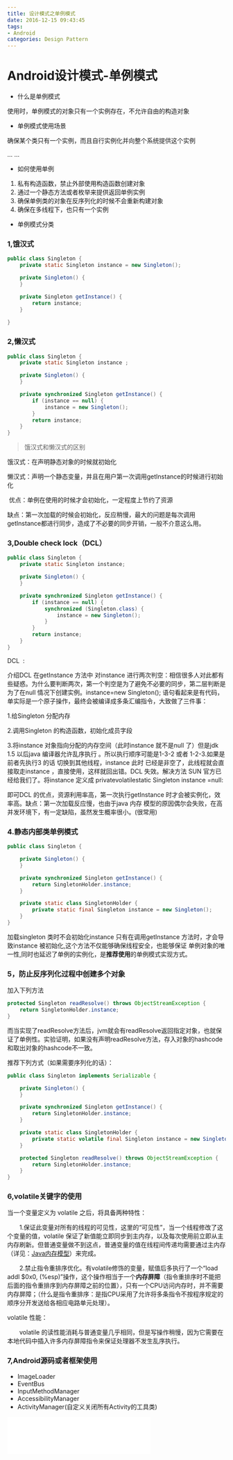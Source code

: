 ```yaml
---
title: 设计模式之单例模式
date: 2016-12-15 09:43:45
tags: 
- Android
categories: Design Pattern
---
```


# Android设计模式-单例模式

- 什么是单例模式

使用时，单例模式的对象只有一个实例存在，不允许自由的构造对象

- 单例模式使用场景

确保某个类只有一个实例，而且自行实例化并向整个系统提供这个实例

… ...

<!--more-->

- 如何使用单例

1. 私有构造函数，禁止外部使用构造函数创建对象
2. 通过一个静态方法或者枚举来提供返回单例实例
3. 确保单例类的对象在反序列化的时候不会重新构建对象
4. 确保在多线程下，也只有一个实例

- 单例模式分类

### 1,饿汉式

```java
public class Singleton {
    private static Singleton instance = new Singleton();

    private Singleton() {
    }

    private Singleton getInstance() {
        return instance;
    }
    
}
```

### 2,懒汉式

```java
public class Singleton {
    private static Singleton instance ;

    private Singleton() {
    }

    private synchronized Singleton getInstance() {
        if (instance == null) {
            instance = new Singleton();
        }
        return instance;
    }
}
```

> 饿汉式和懒汉式的区别

饿汉式：在声明静态对象的时候就初始化

懒汉式：声明一个静态变量，并且在用户第一次调用getInstance的时候进行初始化

​		优点：单例在使用的时候才会初始化，一定程度上节约了资源

​                缺点：第一次加载的时候会初始化，反应稍慢，最大的问题是每次调用getInstance都进行同步，造成了不必要的同步开销，一般不介意这么用。

### 3,Double check lock（DCL）

```java
public class Singleton {
    private static Singleton instance;

    private Singleton() {
    }

    private synchronized Singleton getInstance() {
        if (instance == null) {
            synchronized (Singleton.class) {
                instance = new Singleton();
            }
        }
        return instance;
    }
}
```

DCL  :

介绍DCL 在getInstance 方法中 对instance 进行两次判空：相信很多人对此都有些疑惑。为什么要判断两次，第一个判空是为了避免不必要的同步，第二层判断是为了在null 情况下创建实例。instance=new Singleton(); 语句看起来是有代码，单实际是一个原子操作，最终会被编译成多条汇编指令，大致做了三件事：

1.给Singleton 分配内存

2.调用Singleton 的构造函数，初始化成员字段

3.将instance 对象指向分配的内存空间（此时instance 就不是null 了）但是jdk 1.5 以后java 编译器允许乱序执行 。所以执行顺序可能是1-3-2 或者 1-2-3.如果是前者先执行3 的话 切换到其他线程，instance 此时 已经是非空了，此线程就会直接取走instance ，直接使用，这样就回出错。DCL 失效。解决方法 SUN 官方已经给我们了。将instance 定义成 privatevolatilestatic Singleton instance =null: 

即可DCL 的优点，资源利用率高，第一次执行getInstance 时才会被实例化，效率高。缺点：第一次加载反应慢，也由于java 内存 模型的原因偶尔会失败，在高并发环境下，有一定缺陷，虽然发生概率很小。(很常用)

### 4.静态内部类单例模式

```java
public class Singleton {

    private Singleton() {
    }

    private synchronized Singleton getInstance() {
        return SingletonHolder.instance;
    }

    private static class SingletonHolder {
        private static final Singleton instance = new Singleton();
    }
}
```

加载singleton 类时不会初始化instance 只有在调用getInstance 方法时，才会导致instance 被初始化,这个方法不仅能够确保线程安全，也能够保证 单例对象的唯一性,同时也延迟了单例的实例化，是**推荐使用**的单例模式实现方式。

### 5，防止反序列化过程中创建多个对象

加入下列方法

```java
protected Singleton readResolve() throws ObjectStreamException {
    return SingletonHolder.instance;
}
```

而当实现了readResolve方法后，jvm就会有readResolve返回指定对象，也就保证了单例性。实验证明，如果没有声明readResolve方法，存入对象的hashcode和取出对象的hashcode不一致。

推荐下列方式（如果需要序列化的话）：

```java
public class Singleton implements Serializable {

    private Singleton() {
    }

    private synchronized Singleton getInstance() {
        return SingletonHolder.instance;
    }

    private static class SingletonHolder {
        private static volatile final Singleton instance = new Singleton();
    }

    protected Singleton readResolve() throws ObjectStreamException {
        return SingletonHolder.instance;
    }
}
```

### 6,volatile关键字的使用

当一个变量定义为 volatile 之后，将具备两种特性：

　　1.保证此变量对所有的线程的可见性，这里的“可见性”，当一个线程修改了这个变量的值，volatile 保证了新值能立即同步到主内存，以及每次使用前立即从主内存刷新。但普通变量做不到这点，普通变量的值在线程间传递均需要通过主内存（详见：[Java内存模型](http://www.cnblogs.com/zhengbin/p/6407137.html)）来完成。

　　2.禁止指令重排序优化。有volatile修饰的变量，赋值后多执行了一个“load addl $0x0, (%esp)”操作，这个操作相当于一个**内存屏障**（指令重排序时不能把后面的指令重排序到内存屏障之前的位置），只有一个CPU访问内存时，并不需要内存屏障；（什么是指令重排序：是指CPU采用了允许将多条指令不按程序规定的顺序分开发送给各相应电路单元处理）。

volatile 性能：

　　volatile 的读性能消耗与普通变量几乎相同，但是写操作稍慢，因为它需要在本地代码中插入许多内存屏障指令来保证处理器不发生乱序执行。

### 7,Android源码或者框架使用

- ImageLoader
- EventBus
- InputMethodManager
- AccessibilityManager
- ActivityManager(自定义关闭所有Activity的工具类)

<iframe frameborder="no" border="0" marginwidth="0" marginheight="0" width=330 height=86 src="//music.163.com/outchain/player?type=2&id=471797594&auto=1&height=66"></iframe>